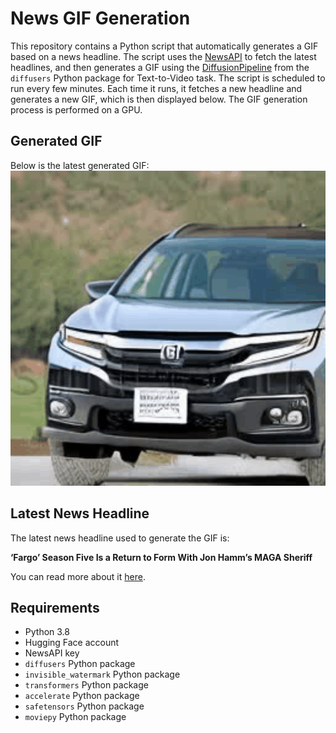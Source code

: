 # News GIF Generation
This repository contains a Python script that automatically generates a GIF based on a news headline. The script uses the [NewsAPI](https://newsapi.org/) to fetch the latest headlines, and then generates a GIF using the [DiffusionPipeline](https://github.com/huggingface/diffusers) from the `diffusers` Python package for Text-to-Video task.
The script is scheduled to run every few minutes. Each time it runs, it fetches a new headline and generates a new GIF, which is then displayed below. The GIF generation process is performed on a GPU.

## Generated GIF
Below is the latest generated GIF:
![Generated GIF](output.gif?raw=true&v=1700679897)

## Latest News Headline
The latest news headline used to generate the GIF is:

**‘Fargo’ Season Five Is a Return to Form With Jon Hamm’s MAGA Sheriff**

You can read more about it [here](https://www.rollingstone.com/tv-movies/tv-movie-reviews/fargo-season-5-review-jon-hamm-maga-sheriff-fx-juno-temple-noah-hawley-1234877787/).

## Requirements
- Python 3.8
- Hugging Face account
- NewsAPI key
- `diffusers` Python package
- `invisible_watermark` Python package
- `transformers` Python package
- `accelerate` Python package
- `safetensors` Python package
- `moviepy` Python package
